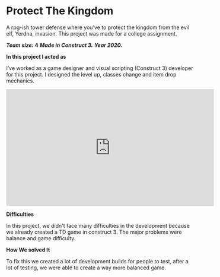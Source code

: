 # Protect The Kingdom

A rpg-ish tower defense where you’ve to protect the kingdom from the evil elf, Yerdna, invasion.
This project was made for a college assignment.

**_Team size:_ 4** 
**_Made in Construct 3._**
**_Year 2020._**

**In this project I acted as**

I’ve worked as a game designer and visual scripting (Construct 3) developer for this project. I designed the level up, classes change and item drop mechanics.

<iframe width="560" height="315" src="https://www.youtube.com/embed/qK3qda1EG6M" frameborder="0" allow="accelerometer; autoplay; clipboard-write; encrypted-media; gyroscope; picture-in-picture" allowfullscreen></iframe>

**Difficulties**

In this project, we didn't face many difficulties in the development because we already created a TD game in construct 3. The major problems were balance and game difficulty.

**How We solved It**

To fix this we created a lot of development builds for people to test, after a lot of testing, we were able to create a way more balanced game.